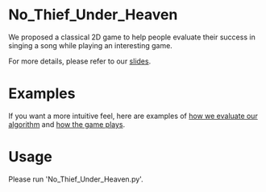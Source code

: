 # No_Thief_Under_Heaven

We proposed a classical 2D game to help people evaluate their success in singing a song while playing an interesting game.

For more details, please refer to our [slides](https://docs.google.com/presentation/d/1qlLaf_7LRA2hgzE7O1S1c3I6t-jtkvOXfAnRajNCYdQ/edit?usp=sharing).

# Examples
If you want a more intuitive feel, here are examples of [how we evaluate our algorithm](https://drive.google.com/file/d/1xk8TivcGqB2DnbQAQjAGcGlRJI0R2XOX/view?usp=sharing)
and [how the game plays](https://drive.google.com/file/d/1klKW36VJ42PRS9OX6DhAU2p2bn_MHsxu/view?usp=sharing).

# Usage 

Please run 'No_Thief_Under_Heaven.py'.
